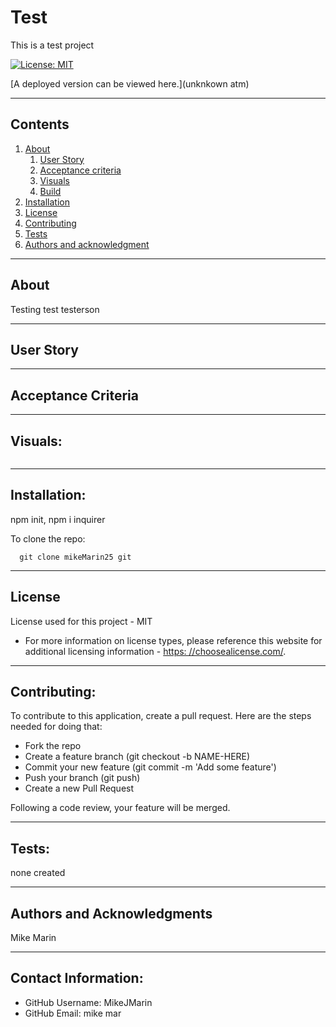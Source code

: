 
  
# Test

  This is a test project

  [![License: MIT](https://img.shields.io/badge/License-MIT-yellow.svg)](https://opensource.org/licenses/MIT)

  [A deployed version can be viewed here.](unknkown atm)
  
---
## Contents

1. [About](#about)
    1. [User Story](#user%20story)
    2. [Acceptance criteria](#acceptance%20criteria)
    3. [Visuals](#visuals)
    4. [Build](#build)
2. [Installation](#installation)
3. [License](#license)
4. [Contributing](#contributing)
5. [Tests](#tests)
6. [Authors and acknowledgment](#authors%20and%20acknowledgment)

---
## About

  Testing test testerson

---

## User Story
  

---

## Acceptance Criteria
  
  
---
## Visuals:

  ![]()

---

## Installation:
  npm init, npm i inquirer

  To clone the repo:
  
      git clone mikeMarin25 git
  
---

## License
  License used for this project - MIT
  * For more information on license types, please reference this website
  for additional licensing information - [https: //choosealicense.com/](https://choosealicense.com/).

---

## Contributing:
  
  To contribute to this application, create a pull request.
  Here are the steps needed for doing that:
  - Fork the repo
  - Create a feature branch (git checkout -b NAME-HERE)
  - Commit your new feature (git commit -m 'Add some feature')
  - Push your branch (git push)
  - Create a new Pull Request

  Following a code review, your feature will be merged.


---

## Tests:
  none created

---

## Authors and Acknowledgments
  Mike Marin

---

## Contact Information:
* GitHub Username: MikeJMarin
* GitHub Email: mike mar
  
